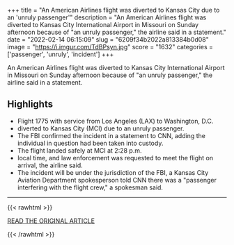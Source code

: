 +++
title = "An American Airlines flight was diverted to Kansas City due to an 'unruly passenger'"
description = "An American Airlines flight was diverted to Kansas City International Airport in Missouri on Sunday afternoon because of \"an unruly passenger,\" the airline said in a statement."
date = "2022-02-14 06:15:09"
slug = "6209f34b2022a813384b0d08"
image = "https://i.imgur.com/TdBPsyn.jpg"
score = "1632"
categories = ['passenger', 'unruly', 'incident']
+++

An American Airlines flight was diverted to Kansas City International Airport in Missouri on Sunday afternoon because of \"an unruly passenger,\" the airline said in a statement.

## Highlights

- Flight 1775 with service from Los Angeles (LAX) to Washington, D.C.
- diverted to Kansas City (MCI) due to an unruly passenger.
- The FBI confirmed the incident in a statement to CNN, adding the individual in question had been taken into custody.
- The flight landed safely at MCI at 2:28 p.m.
- local time, and law enforcement was requested to meet the flight on arrival, the airline said.
- The incident will be under the jurisdiction of the FBI, a Kansas City Aviation Department spokesperson told CNN there was a "passenger interfering with the flight crew," a spokesman said.

---

{{< rawhtml >}}
  <p class="article-category">
    <a target="_blank" href="https://www.cnn.com/2022/02/13/us/american-airlines-flight-diverted-kansas-city/index.html">READ THE ORIGINAL ARTICLE</a>
  </p>
{{< /rawhtml >}}
